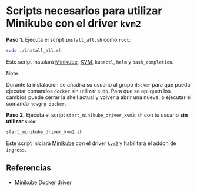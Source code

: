 # Scripts necesarios para utilizar Minikube con el driver `kvm2`

**Paso 1.** Ejecuta el script `install_all.sh` como `root`:

```bash
sudo ./install_all.sh
```

Este script instalará [Minikube][1], [KVM][2], `kubectl`, `helm` y `bash_completion`.

> [!NOTE]
> Durante la instalación se añadirá su usuario al grupo `docker` para que pueda ejecutar comandos `docker` sin utilizar `sudo`. Para que se apliquen los cambios puede cerrar la shell actual y volver a abrir una nueva, o ejecutar el comando `newgrp docker`.

**Paso 2.** Ejecuta el script `start_minikube_driver_kvm2.sh` con tu usuario **sin utilizar `sudo`**:

```bash
start_minikube_driver_kvm2.sh
```

Este script iniciará [Minikube][1] con el driver [`kvm2`][3] y habilitará el addon de `ingress`.

## Referencias

- [Minikube Docker driver][3]

[1]: https://minikube.sigs.k8s.io/docs/
[2]: https://linux-kvm.org
[3]: https://minikube.sigs.k8s.io/docs/drivers/kvm2/